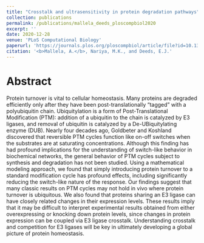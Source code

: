 ```yaml
---
title: "Crosstalk and ultrasensitivity in protein degradation pathways"
collection: publications
permalink: /publications/mallela_deeds_ploscompbiol2020
excerpt: ''
date: 2020-12-28
venue: 'PLoS Computational Biology'
paperurl: 'https://journals.plos.org/ploscompbiol/article/file?id=10.1371/journal.pcbi.1008492&type=printable'
citation: '<b>Mallela, A.</b>, Nariya, M.K., and Deeds, E.J.'
---
```


# Abstract
Protein turnover is vital to cellular homeostasis. Many proteins are degraded efficiently only after they have been post-translationally “tagged” with a polyubiquitin chain. Ubiquitylation is a form of Post-Translational Modification (PTM): addition of a ubiquitin to the chain is catalyzed by E3 ligases, and removal of ubiquitin is catalyzed by a De-UBiquitylating enzyme (DUB). Nearly four decades ago, Goldbeter and Koshland discovered that reversible PTM cycles function like on-off switches when the substrates are at saturating concentrations. Although this finding has had profound implications for the understanding of switch-like behavior in biochemical networks, the general behavior of PTM cycles subject to synthesis and degradation has not been studied. Using a mathematical modeling approach, we found that simply introducing protein turnover to a standard modification cycle has profound effects, including significantly reducing the switch-like nature of the response. Our findings suggest that many classic results on PTM cycles may not hold in vivo where protein turnover is ubiquitous. We also found that proteins sharing an E3 ligase can have closely related changes in their expression levels. These results imply that it may be difficult to interpret experimental results obtained from either overexpressing or knocking down protein levels, since changes in protein expression can be coupled via E3 ligase crosstalk. Understanding crosstalk and competition for E3 ligases will be key in ultimately developing a global picture of protein homeostasis.
